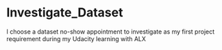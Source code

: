 # Investigate_Dataset
I choose a dataset no-show appointment to investigate as my first project requirement  during my Udacity learning with ALX 
